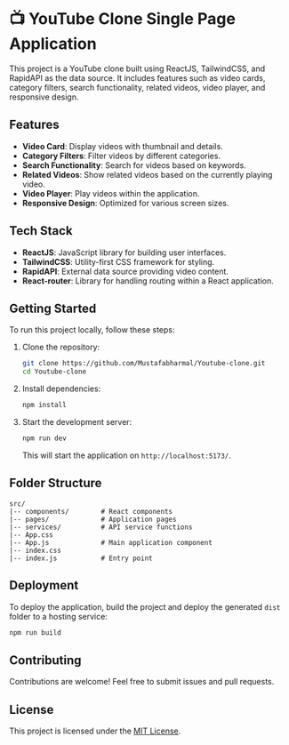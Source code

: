 # 📺 YouTube Clone Single Page Application

This project is a YouTube clone built using ReactJS, TailwindCSS, and RapidAPI as the data source. It includes features such as video cards, category filters, search functionality, related videos, video player, and responsive design.

## Features

- **Video Card**: Display videos with thumbnail and details.
- **Category Filters**: Filter videos by different categories.
- **Search Functionality**: Search for videos based on keywords.
- **Related Videos**: Show related videos based on the currently playing video.
- **Video Player**: Play videos within the application.
- **Responsive Design**: Optimized for various screen sizes.

## Tech Stack

- **ReactJS**: JavaScript library for building user interfaces.
- **TailwindCSS**: Utility-first CSS framework for styling.
- **RapidAPI**: External data source providing video content.
- **React-router**: Library for handling routing within a React application.

## Getting Started

To run this project locally, follow these steps:

1. Clone the repository:

   ```bash
   git clone https://github.com/Mustafabharmal/Youtube-clone.git
   cd Youtube-clone
   ```

2. Install dependencies:

   ```bash
   npm install
   ```

3. Start the development server:

   ```bash
   npm run dev
   ```

   This will start the application on `http://localhost:5173/`.

## Folder Structure

```
src/
|-- components/        # React components
|-- pages/             # Application pages
|-- services/          # API service functions
|-- App.css
|-- App.js             # Main application component
|-- index.css
|-- index.js           # Entry point
```

## Deployment

To deploy the application, build the project and deploy the generated `dist` folder to a hosting service:

```bash
npm run build
```

## Contributing

Contributions are welcome! Feel free to submit issues and pull requests.

## License

This project is licensed under the [MIT License](LICENSE).
